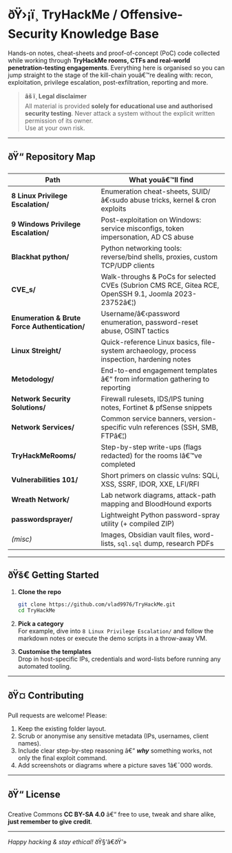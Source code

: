<!-- â”€â”€â”€â”€â”€â”€â”€â”€â”€â”€â”€â”€â”€â”€â”€â”€â”€â”€â”€â”€â”€â”€â”€â”€â”€â”€â”€â”€â”€â”€â”€â”€â”€â”€â”€â”€â”€â”€â”€â”€â”€â”€â”€â”€â”€â”€â”€â”€â”€â”€â”€â”€â”€â”€â”€â”€â”€â”€â”€â”€â”€â”€â”€â”€â”€â”€â”€â”€â”€â”€â”€â”€â”€â”€ -->
# ðŸ›¡ï¸ TryHackMe / Offensive-Security Knowledge Base
Hands-on notes, cheat-sheets and proof-of-concept (PoC) code collected while
working through **TryHackMe rooms, CTFs and real-world penetration-testing
engagements**. Everything here is organised so you can jump straight to the
stage of the kill-chain youâ€™re dealing with: recon, exploitation, privilege
escalation, post-exfiltration, reporting and more.

> **âš ï¸ Legal disclaimer**  
> All material is provided **solely for educational use and authorised security
> testing**. Never attack a system without the explicit written permission of
> its owner.  
> Use at your own risk.

---

## ðŸ“ Repository Map

| Path | What youâ€™ll find |
|------|------------------|
| **8 Linux Privilege Escalation/** | Enumeration cheat-sheets, SUID/â€‹sudo abuse tricks, kernel & cron exploits |
| **9 Windows Privilege Escalation/** | Post-exploitation on Windows: service misconfigs, token impersonation, AD CS abuse |
| **Blackhat python/** | Python networking tools: reverse/bind shells, proxies, custom TCP/UDP clients |
| **CVE_s/** | Walk-throughs & PoCs for selected CVEs (Subrion CMS RCE, Gitea RCE, OpenSSH 9.1, Joomla 2023-23752â€¦) |
| **Enumeration & Brute Force Authentication/** | Username/â€‹password enumeration, password-reset abuse, OSINT tactics |
| **Linux Streight/** | Quick-reference Linux basics, file-system archaeology, process inspection, hardening notes |
| **Metodology/** | End-to-end engagement templates â€“ from information gathering to reporting |
| **Network Security Solutions/** | Firewall rulesets, IDS/IPS tuning notes, Fortinet & pfSense snippets |
| **Network Services/** | Common service banners, version-specific vuln references (SSH, SMB, FTPâ€¦) |
| **TryHackMeRooms/** | Step-by-step write-ups (flags redacted) for the rooms Iâ€™ve completed |
| **Vulnerabilities 101/** | Short primers on classic vulns: SQLi, XSS, SSRF, IDOR, XXE, LFI/RFI |
| **Wreath Network/** | Lab network diagrams, attack-path mapping and BloodHound exports |
| **passwordsprayer/** | Lightweight Python password-spray utility (+ compiled ZIP) |
| *(misc)* | Images, Obsidian vault files, word-lists, `sql.sql` dump, research PDFs |

---

## ðŸš€ Getting Started

1. **Clone the repo**

   ```bash
   git clone https://github.com/vlad9976/TryHackMe.git
   cd TryHackMe
   ```

2. **Pick a category**  
   For example, dive into `8 Linux Privilege Escalation/` and follow the
   markdown notes or execute the demo scripts in a throw-away VM.

3. **Customise the templates**  
   Drop in host-specific IPs, credentials and word-lists before running any
   automated tooling.

---

## ðŸ¤ Contributing

Pull requests are welcome! Please:

1. Keep the existing folder layout.
2. Scrub or anonymise any sensitive metadata (IPs, usernames, client names).
3. Include clear step-by-step reasoning â€“ **_why_** something works, not only the
   final exploit command.
4. Add screenshots or diagrams where a picture saves 1â€¯000 words.

---

## ðŸ“ License

Creative Commons **CC BY-SA 4.0** â€“ free to use, tweak and share alike, **just
remember to give credit**.

---

*Happy hacking & stay ethical!* ðŸ§‘â€ðŸ’»